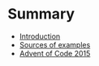 # Summary

- [Introduction](./introduction.md)
- [Sources of examples](./sources.md)
- [Advent of Code 2015](./advent2015.md)
